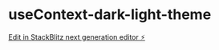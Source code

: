 # useContext-dark-light-theme

[Edit in StackBlitz next generation editor ⚡️](https://stackblitz.com/~/github.com/lohith420/useContext-dark-light-theme)